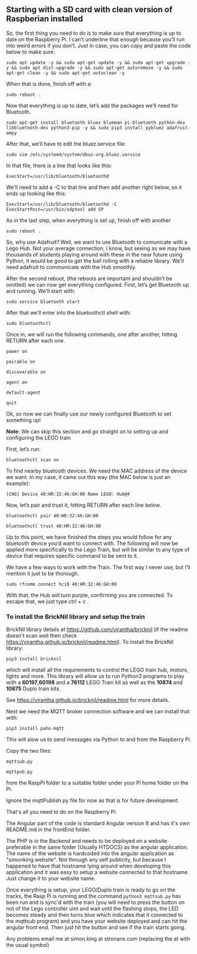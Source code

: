 ## Starting with a SD card with clean version of Raspberian installed 
So, the first thing you need to do is to make sure that everything is up to date on the Raspberry Pi. 
I can’t underline that enough because you’ll run into weird errors if you don’t. 
Just in case, you can copy and paste the code below to make sure.

`sudo apt update -y && sudo apt-get update -y && sudo apt-get upgrade -y && sudo apt dist-upgrade -y && sudo apt-get autoremove -y && sudo apt-get clean -y && sudo apt-get autoclean -y`

When that is done, finish off with a:

`sudo reboot .`

Now that everything is up to date, let’s add the packages we’ll need for Bluetooth.

`sudo apt-get install bluetooth bluez blueman pi-bluetooth python-dev libbluetooth-dev python3-pip -y && sudo pip3 install pybluez adafruit-ampy`

After that, we’ll have to edit the bluez.service file:

`sudo vim /etc/systemd/system/dbus-org.bluez.service`

In that file, there is a line that looks like this:

`ExecStart=/usr/lib/bluetooth/bluetoothd`

We’ll need to add a -C to that line and then add another right below, so it ends up looking like this:

`ExecStart=/usr/lib/bluetooth/bluetoothd -C
ExecStartPost=/usr/bin/sdptool add SP`

As in the last step, when everything is set up, finish off with another

`sudo reboot .`

So, why use Adafruit? Well, we want to use Bluetooth to comunicate with a Lego Hub. 
Not your average connection, I know, but seeing as we may have thousands of students playing around with these 
in the near future using Python, it would be good to get the ball rolling with a reliable library. 
We’ll need adafruit to communicate with the Hub smoothly.

After the second reboot, (the reboots are important and shouldn’t be omitted) we can now get everything configured.
First, let’s get Bluetooth up and running. We’ll start with:

`sudo service bluetooth start`

After that we’ll enter into the bluetoothctl shell with:

`sudo bluetoothctl`

Once in, we will run the following commands, one after another, hitting RETURN after each one.

`power on`

`pairable on`

`discoverable on`

`agent on`

`default-agent`

`quit`

Ok, so now we can finally use our newly configured Bluetooth to set something up! 

**Note:** We can skip this section and go straight on to setting up and configuring the LEGO train 

First, let’s run:

`bluetoothctl scan on`

To find nearby bluetooth devices. We need the MAC address of the device we want. In my case, it came out this way (the MAC below is just an example):

`[CHG] Device 40:HR:32:46:GH:00 Name LEGO: Hub@4`

Now, let’s pair and trust it, hitting RETURN after each line below.

`bluetoothctl pair 40:HR:32:46:GH:00`

`bluetoothctl trust 40:HR:32:46:GH:00`

Up to this point, we have finished the steps you would follow for any bluetooth device you’d want to connect with. 
The following will now be applied more specifically to the Lego Train, but will be similar to any type of device that requires specific command to be sent to it.

We have a few ways to work with the Train. The first way I never use, but I’ll mention it just to be thorough.

`sudo rfcomm connect hci0 40:HR:32:46:GH:00`

With that, the Hub will turn purple, confirming you are connected. To escape that, we just type ctrl + c .

### To install the BrickNil library and setup the train

BrickNil library details at https://github.com/virantha/bricknil (if the readme doesn't scan well then check https://virantha.github.io/bricknil/readme.html).
To install the BrickNil library:

`pip3 install bricknil`

which will install all the requirements to control the LEGO train hub, motors, lights and more. This library will allow us to run Python3 programs to
play with a **60197**,**60198** and a **76112** LEGO Train kit as well as the **10874** and **10875** Duplo train kits.

See https://virantha.github.io/bricknil/readme.html for more details.

Next we need the MQTT broker connection software and we can install that with:

`pip3 install paho-mqtt`

This will alow us to send messages via Python to and from the Raspberry Pi.

Copy the two files:

`mqttsub.py`

`mqttpub.py`

from the RaspPi folder to a suitable folder under your Pi home folder on the Pi.

Ignore the mqttPublish.py file for now as that is for future development. 

That's all you need to do on the Raspberry Pi.

The Angular part of the code is standard Angular version 8 and has it's own README.md in the frontEnd folder.

The PHP is in the Backend and needs to be deployed on a website preferable in the same folder (Usually HTDOCS) as the angular application.
The name of the website is hardcoded into the angular application as "simonking.website". Not through any self publicity,
but because I happened to have that hostname lying around when developing this application and it was easy to setup
a website connected to that hostname. Just change it to your website name.

Once everything is setup, your LEGO/Duplo train is ready to go on the tracks, the Rasp Pi is running and the command
`python3 mqttsub.py`
has been run and is sync'd with the train (you will need to press the button on not of the Lego controller uint and wait
until the flashing stops, the LED becomes steady and then turns blue which indicates that it connected to
the mqttsub program) and you have your website deployed and can hit the angular front end. Then just
hit the button and see if the train starts going. 

Any problems email me at simon.king at stronans.com (replacing the at with the usual symbol)

